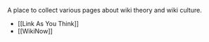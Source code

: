 A place to collect various pages about wiki theory and wiki culture.

- [[Link As You Think]]
- [[WikiNow]]